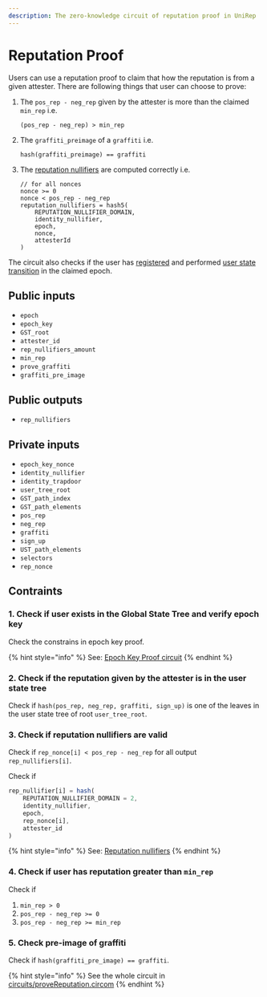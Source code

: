 ```yaml
---
description: The zero-knowledge circuit of reputation proof in UniRep
---
```


# Reputation Proof

Users can use a reputation proof to claim that how the reputation is from a given attester. There are following things that user can choose to prove:

1.  The `pos_rep - neg_rep` given by the attester is more than the claimed `min_rep` i.e.

    ```
    (pos_rep - neg_rep) > min_rep
    ```
2.  The `graffiti_preimage` of a `graffiti` i.e.

    ```
    hash(graffiti_preimage) == graffiti
    ```
3.  The [reputation nullifiers](../protocol/glossary/nullifiers.md#reputation-nullifiers) are computed correctly i.e.

    ```
    // for all nonces
    nonce >= 0
    nonce < pos_rep - neg_rep
    reputation_nullifiers = hash5(
        REPUTATION_NULLIFIER_DOMAIN, 
        identity_nullifier, 
        epoch, 
        nonce, 
        attesterId
    )
    ```

The circuit also checks if the user has [registered](https://unirep.gitbook.io/unirep/protocol/glossary/users-and-attesters#user) and performed [user state transition](../protocol/glossary/user-state-transition.md) in the claimed epoch.

## Public inputs

* `epoch`
* `epoch_key`
* `GST_root`
* `attester_id`
* `rep_nullifiers_amount`
* `min_rep`
* `prove_graffiti`
* `graffiti_pre_image`

## Public outputs

* `rep_nullifiers`

## Private inputs

* `epoch_key_nonce`
* `identity_nullifier`
* `identity_trapdoor`
* `user_tree_root`
* `GST_path_index`
* `GST_path_elements`
* `pos_rep`
* `neg_rep`
* `graffiti`
* `sign_up`
* `UST_path_elements`
* `selectors`
* `rep_nonce`

## Contraints

### 1. Check if user exists in the Global State Tree and verify epoch key

Check the constrains in epoch key proof.

{% hint style="info" %}
See: [Epoch Key Proof circuit](epoch-key-proof.md)
{% endhint %}

### 2. Check if the reputation given by the attester is in the user state tree

Check if `hash(pos_rep, neg_rep, graffiti, sign_up)` is one of the leaves in the user state tree of root `user_tree_root`.

### 3. Check if reputation nullifiers are valid

Check if `rep_nonce[i] < pos_rep - neg_rep` for all output `rep_nullifiers[i]`.

Check if&#x20;

```javascript
rep_nullifier[i] = hash(
    REPUTATION_NULLIFIER_DOMAIN = 2, 
    identity_nullifier, 
    epoch, 
    rep_nonce[i], 
    attester_id
)
```

{% hint style="info" %}
See: [Reputation nullifiers](../protocol/glossary/nullifiers.md#reputation-nullifiers)
{% endhint %}

### 4. Check if user has reputation greater than `min_rep`

Check if&#x20;

1. `min_rep > 0`&#x20;
2. `pos_rep - neg_rep >= 0`
3. `pos_rep - neg_rep >= min_rep`

### 5. Check pre-image of graffiti

Check if `hash(graffiti_pre_image) == graffiti`.

{% hint style="info" %}
See the whole circuit in [circuits/proveReputation.circom](https://github.com/Unirep/Unirep/blob/main/packages/circuits/circuits/proveReputation.circom)
{% endhint %}
